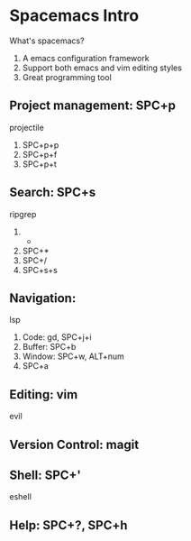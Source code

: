 # Spacemacs Intro

What's spacemacs?

1. A emacs configuration framework
2. Support both emacs and vim editing styles
3. Great programming tool

## Project management: SPC+p

projectile

1. SPC+p+p
2. SPC+p+f
3. SPC+p+t

## Search: SPC+s

ripgrep

1. *
2. SPC+*
3. SPC+/
4. SPC+s+s

## Navigation:

lsp

1. Code: gd, SPC+j+i
2. Buffer: SPC+b
3. Window: SPC+w, ALT+num
4. SPC+a

## Editing: vim

evil

## Version Control: magit

## Shell: SPC+'

eshell

## Help: SPC+?, SPC+h
